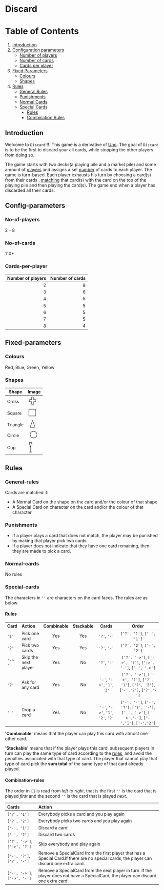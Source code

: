 # Discard

# Table of Contents
1. [Introduction](#introduction)
2. [Configuration parameters](#config-parameters)
    * [Number of players](#no-of-players)
    * [Number of cards](#no-of-cards)
    * [Cards per player](#cards-per-player)
3. [Fixed Parameters](#fixed-parameters)
    * [Colours](#colours)
    * [Shapes](#shapes)
4. [Rules](#rules)
    * [General Rules](#general-rules)
    * [Punishments](#punishments) 
    * [Normal Cards](#normal-cards)
    * [Special Cards](#special-cards)
        + [Rules](#rules)
        + [Combination Rules](#combination-rules)

<!-- toc -->

## Introduction

Welcome to `Discard`!!!. This game is a derivative of [Uno](https://en.wikipedia.org/wiki/Uno_(card_game)). The goal of `Discard` is to be the first to discard your all cards, while stopping the other players from doing so.  

The game starts with two decks(a playing pile and a market pile) and some amount of [players](#no-of-players) and assigns a set [number](#cards-per-player) of cards to each player. The game is turn-based. Each player exhausts his turn by choosing a card(s) from their cards , [matching](#general-rules) that card(s) with the card on the top of the playing pile and then playing the card(s). The game end when a player has discarded all their cards.  

## Config-parameters

### No-of-players
2 - 8

### No-of-cards
110+

### Cards-per-player

| Number of players | Number of cards    
| ----------------: | --------------:  
| 2 | 8
| 3 | 6
| 4 | 5
| 5 | 5
| 6 | 5
| 7 | 5
| 8 | 4


## Fixed-parameters

### Colours

Red, Blue, Green, Yellow

### Shapes

| Shape | Image 
| ----- | ----- 
| Cross | ![cross](../images/cross.png)             
| Square | ![square](../images/square.png)
| Triangle | ![triangle](../images/triangle.png)
| Circle | ![circle](../images/circle.png)
| Cup | ![cup](../images/cup.png)        

## Rules

### General-rules

Cards are matched if:

- A Normal Card on the shape on the card and/or the colour of that shape
- A Special Card on character on the card and/or the colour of that character

### Punishments

- If a player plays a card that does not match, the player may be punished by making that player pick two cards.
- If a player does not indicate that they have one card remaining, then they are made to pick a card. 

### Normal-cards

No rules

### Special-cards

The characters in `''` are characters on the card faces. The rules are as below:

#### Rules

| Card | Action | Combinable | Stackable | Cards | Order |  
| :---- | :------ | :----------: | :----: | :----: | :----: | 
| `'1'`  | Pick one card | Yes | Yes | `'?'`, `'-'` | `['?', '1']`, `['-', '1']`
| `'2'`  | Pick two cards | Yes | Yes | `'?'`, `'-'` | `['?', '2']`, `['-', '2']`
| `'-> '` | Skip the next player | Yes | No | `'?'`, `'-'` | `['?', '->']`, `['->', '?']`, `['->', '-']`, `['-', '->']` 
| `'?'` | Ask for any card | Yes | No | `'-'`, `'->'`, `'1'`, `'2'` | `['?', '->']`, `['->', '?']`, `['?', '1']`, `['?', '2']`, `['-','?']`, `['?','-']`
| `'-'` | Drop a card | Yes | No | `'-'`, `'->'`, `'1'`, `'2'`, `'?'` | `['-', '-']`, `['-', '?']`, `['?', '-']`, `['-', '->']`, `['->','-']`, `['-','1']`, `['-','2']`

'__Combinable__' means that the player can play this card with atmost one other card. 

'__Stackable__' means that if the player plays this card, subsequent players in turn can play the same type of card according to the [rules](#general-rules), and avoid the penalties associated with that type of card. The player that cannot play that type of card pick the __sum total__ of the same type of that card already played.

#### Combination-rules

The order in `[]` is read from _left to right_, that is the first `''` is the card that is played _first_ and the second `''` is the card that is played _next_.

| Cards | Action |
| :---- | :----- |
| `['?', '1']` | Everybody picks a card and you play again
| `['?', '2']` | Everybody picks two cards and you play again
| `['-', '1']` | Discard a card
| `['-', '2']` | Discard two cards 
| `['?', '->']`, `['->', '?']` | Skip everybody and play again
| `['-', '?']`, `['?', '-']` | Remove a SpecialCard from the first player that has a Special Card.If there are no special cards, the player can discard one extra card.
| `['-', '->']`, `['->', '-']` | Remove a SpecialCard from the next player in turn. If 	the player does not have a SpecialCard, the player can discard one extra card.
